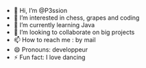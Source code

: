 - 👋 Hi, I’m @P3ssion
- 👀 I’m interested in chess, grapes and coding
- 🌱 I’m currently learning Java
- 💞️ I’m looking to collaborate on big projects
- 📫 How to reach me : by mail
- 😄 Pronouns: developpeur
- ⚡ Fun fact: I love dancing

<!---
P3ssion/P3ssion is a ✨ special ✨ repository because its `README.md` (this file) appears on your GitHub profile.
You can click the Preview link to take a look at your changes.
--->
